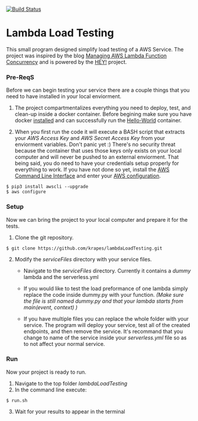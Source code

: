 [![Build Status](https://travis-ci.org/krapes/lambdaLoadTesting.svg?branch=master)](https://travis-ci.org/krapes/lambdaLoadTesting)
# Lambda Load Testing
This small program designed simplify load testing of a AWS Service. The project was inspired by the blog [Managing AWS Lambda Function Concurrency](https://aws.amazon.com/blogs/compute/managing-aws-lambda-function-concurrency/) and is powered by the [HEY!](https://github.com/rakyll/hey) project. 

### Pre-ReqS
Before we can begin testing your service there are a couple things that you need to have installed in your local enviorment.
1) The project compartmentalizes everything you need to deploy, test, and clean-up inside a docker container. Before begining make sure you have docker [installed](https://docs.docker.com/v17.12/install/) and can successfully run the [Hello-World](https://docs.docker.com/v17.12/get-started/part2/) container.

2) When you first run the code it will execute a BASH script that extracts your _AWS Access Key_ and _AWS Secret Access Key_ from your enviorment variables. Don't panic yet :) There's no security threat because the container that uses those keys only exists on your local computer and will never be pushed to an external enviorment. That being said, you do need to have your credentials setup properly for everything to work. If you have not done so yet, install the [AWS Command Line Interface](https://docs.aws.amazon.com/cli/latest/userguide/cli-chap-install.html) and enter your [AWS configuration](https://docs.aws.amazon.com/cli/latest/userguide/cli-chap-configure.html).
````
$ pip3 install awscli --upgrade
$ aws configure
````

### Setup
Now we can bring the project to your local computer and prepare it for the tests. 
1) Clone the git repository.
```
$ git clone https://github.com/krapes/lambdaLoadTesting.git
````
2) Modify the _serviceFiles_ directory with your service files.
    * Navigate to the _serviceFiles_ directory. Currently it contains a _dummy_ lambda and the serverless.yml

    * If you would like to test the load preformance of one lambda simply replace the code inside dummy.py with your function. _(Make sure the file is still named dummy.py and that your lambda starts from main(event, context)    )_

    * If you have multiple files you can replace the whole folder with your service. The program will deploy your service, test all of the created endpoints, and then remove the service. It's recommand that you change to name of the service inside your _serverless.yml_ file so as to not affect your normal service. 

### Run
Now your project is ready to run.
1) Navigate to the top folder _lambdaLoadTesting_
2) In the command line execute:
````
$ run.sh
`````
3) Wait for your results to appear in the terminal




